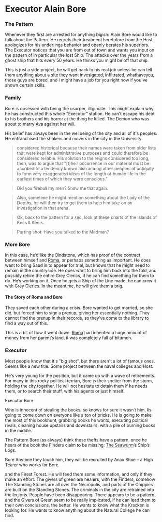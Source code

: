 # Executor Alain Bore

### The Pattern

Whenever they first are arrested for anything bigish: Alain Bore would like to talk about the Pattern. He regrets their treatment heretofore from the Host, apologizes for his underlings behavior and openly berates his superiors. The Executor notices that you are from out of town and wants you input on the pattern of in particular the lost Ship. The attacks over the years from a ghost ship that hits every 50 years. He thinks you might be off that ship.

This is just a side project, he will get back to his real job unless he can tell them anything about a site they want invesigated, infiltrated, whathaveyou, those guys are bored, and I might have a job for you right now if you've shown certain skills. 

### Family

Bore is obsessed with being the usurper, illigimate. This might explain why he has constructed this whole "Executor" station. He can't escape his debt to his brothers and his horror at the thing he killed. The Demon who was about to marry Ava against her will. 

His belief has always been in the wellbeing of the city and all of it's peoples. He enfranchised the shakers and movers in the city in the University. 

> considered historical because their names were taken from older lists that were kept for administrative purposes and could therefore be considered reliable. His solution to the reigns considered too long, then, was to argue that "[t]heir occurrence in our material must be ascribed to a tendency known also among other peoples of antiquity to form very exaggerated ideas of the length of human life in the earliest times of which they were conscious."

> Did you fireball my men? Show me that again.

> Also, sometime he might mention something about the Lady of the Depths, he will then try to get them to help him take on an investigation in that arena.

>Ok, back to the pattern for a sec, look at these charts of the Islands of Kess & Keers.

> Parting shot: Have you talked to the Madman?


### More Bore

In this case, he’d like the Bindstone, which has proof of the contract between himself and [Roma](/p/roma.md), or perhaps something as important. He does want to bring Saad in to appear for trial, but knows that he might need to remain in the countryside. He does want to bring him back into the fold, and possibly rehire the entire Grey Clerics, if he can find something for them to do. He’s working on it. Once he gets a Ship of the Line made, he can crew it with Grey Clerics. In the meantime, he will give them a brig.


#### The Story of Roma and Bore

They saved each other during a crisis. Bore wanted to get married, so she did, but forced him to sign a prenup, giving her essentially nothing. They cannot find the prenup in their records, so they’ve come to the library to find a way out of this.

This is a bit of how it went down: [Roma](/p/roma.md) had inherited a huge amount of money from her parent’s land, it was completely full of bitumen.

### Executor

Most people know that it's "big shot", but there aren't a lot of famous ones. Seems like a new title. Some project between the naval colleges and Host.

He's very young for the position, but it came up with a wave of retirements. For many in this rocky political terrian, Bore is their shelter from the storm, holding the city together. He will not hesitate to detain them if he needs them, or to search their stuff, with his agents or just himself.

Executor Bore

Who is innocent of stealing the books, so knows for sure it wasn’t him. Iis going to come down on everyone like a ton of bricks. He is going to make the most of this bookhunt, grabbing books he wants, executing political rivals, cleaning house upstairs and downstairs, with a pile of burning books in the middle.


The Pattern
Bore (as always) think these thefts have a pattern, once he hears of the book the Finders claim to be missing: [The Seawurm](/l/the_seawurm.md)’s Ship’s Logs.


Bore 
Anytime they touch him, they will be recruited by Anax Shoe – a High Tearer who works for Bore.

and the Firest Forest. He will feed them some information, and only if they make an effort.
The givers of green are healers, with the Finders, somehow
The Standing Stones are all over the Necropolis, and parts of the Chippies are built on the Standing Stones.
The criminals in the city are retrained into the legions. 
People have been disappearing. There appears to be a pattern, and the Givers of Green seem to be really implicated, if he can lead them to their own conclusions, the better.
He wants to know what the Kracken is looking for.
He wants to know anything about the Natural College he can find.
